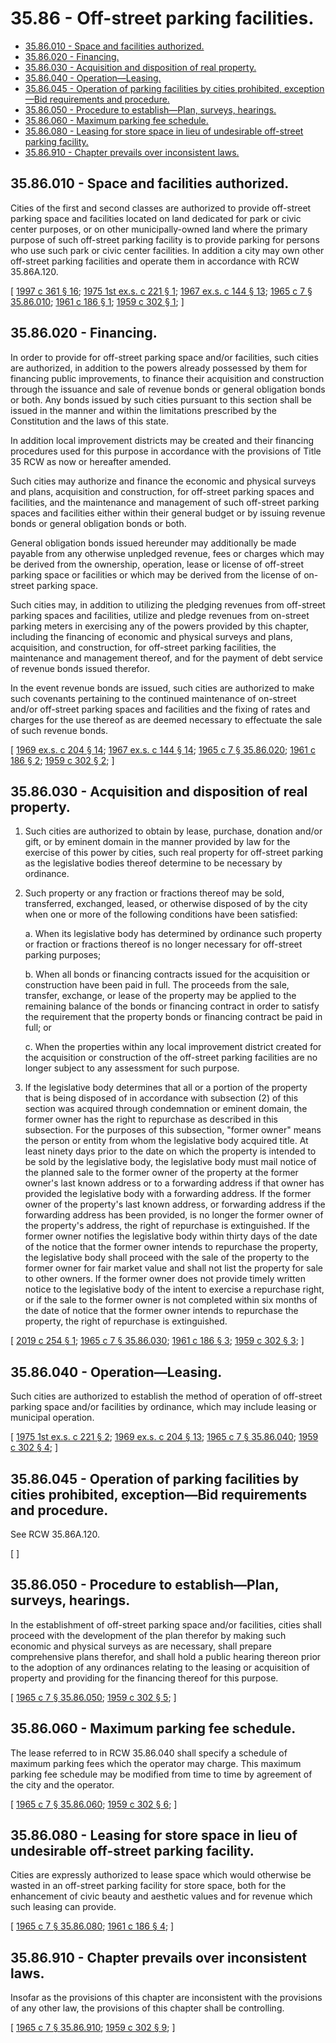 # 35.86 - Off-street parking facilities.
* [35.86.010 - Space and facilities authorized.](#3586010---space-and-facilities-authorized)
* [35.86.020 - Financing.](#3586020---financing)
* [35.86.030 - Acquisition and disposition of real property.](#3586030---acquisition-and-disposition-of-real-property)
* [35.86.040 - Operation—Leasing.](#3586040---operationleasing)
* [35.86.045 - Operation of parking facilities by cities prohibited, exception—Bid requirements and procedure.](#3586045---operation-of-parking-facilities-by-cities-prohibited-exceptionbid-requirements-and-procedure)
* [35.86.050 - Procedure to establish—Plan, surveys, hearings.](#3586050---procedure-to-establishplan-surveys-hearings)
* [35.86.060 - Maximum parking fee schedule.](#3586060---maximum-parking-fee-schedule)
* [35.86.080 - Leasing for store space in lieu of undesirable off-street parking facility.](#3586080---leasing-for-store-space-in-lieu-of-undesirable-off-street-parking-facility)
* [35.86.910 - Chapter prevails over inconsistent laws.](#3586910---chapter-prevails-over-inconsistent-laws)
## 35.86.010 - Space and facilities authorized.
Cities of the first and second classes are authorized to provide off-street parking space and facilities located on land dedicated for park or civic center purposes, or on other municipally-owned land where the primary purpose of such off-street parking facility is to provide parking for persons who use such park or civic center facilities. In addition a city may own other off-street parking facilities and operate them in accordance with RCW 35.86A.120.

\[ [1997 c 361 § 16](http://lawfilesext.leg.wa.gov/biennium/1997-98/Pdf/Bills/Session%20Laws/Senate/5336-S.SL.pdf?cite=1997%20c%20361%20§%2016); [1975 1st ex.s. c 221 § 1](http://leg.wa.gov/CodeReviser/documents/sessionlaw/1975ex1c221.pdf?cite=1975%201st%20ex.s.%20c%20221%20§%201); [1967 ex.s. c 144 § 13](http://leg.wa.gov/CodeReviser/documents/sessionlaw/1967ex1c144.pdf?cite=1967%20ex.s.%20c%20144%20§%2013); [1965 c 7 § 35.86.010](http://leg.wa.gov/CodeReviser/documents/sessionlaw/1965c7.pdf?cite=1965%20c%207%20§%2035.86.010); [1961 c 186 § 1](http://leg.wa.gov/CodeReviser/documents/sessionlaw/1961c186.pdf?cite=1961%20c%20186%20§%201); [1959 c 302 § 1](http://leg.wa.gov/CodeReviser/documents/sessionlaw/1959c302.pdf?cite=1959%20c%20302%20§%201); \]

## 35.86.020 - Financing.
In order to provide for off-street parking space and/or facilities, such cities are authorized, in addition to the powers already possessed by them for financing public improvements, to finance their acquisition and construction through the issuance and sale of revenue bonds or general obligation bonds or both. Any bonds issued by such cities pursuant to this section shall be issued in the manner and within the limitations prescribed by the Constitution and the laws of this state.

In addition local improvement districts may be created and their financing procedures used for this purpose in accordance with the provisions of Title 35 RCW as now or hereafter amended.

Such cities may authorize and finance the economic and physical surveys and plans, acquisition and construction, for off-street parking spaces and facilities, and the maintenance and management of such off-street parking spaces and facilities either within their general budget or by issuing revenue bonds or general obligation bonds or both.

General obligation bonds issued hereunder may additionally be made payable from any otherwise unpledged revenue, fees or charges which may be derived from the ownership, operation, lease or license of off-street parking space or facilities or which may be derived from the license of on-street parking space.

Such cities may, in addition to utilizing the pledging revenues from off-street parking spaces and facilities, utilize and pledge revenues from on-street parking meters in exercising any of the powers provided by this chapter, including the financing of economic and physical surveys and plans, acquisition, and construction, for off-street parking facilities, the maintenance and management thereof, and for the payment of debt service of revenue bonds issued therefor.

In the event revenue bonds are issued, such cities are authorized to make such covenants pertaining to the continued maintenance of on-street and/or off-street parking spaces and facilities and the fixing of rates and charges for the use thereof as are deemed necessary to effectuate the sale of such revenue bonds.

\[ [1969 ex.s. c 204 § 14](http://leg.wa.gov/CodeReviser/documents/sessionlaw/1969ex1c204.pdf?cite=1969%20ex.s.%20c%20204%20§%2014); [1967 ex.s. c 144 § 14](http://leg.wa.gov/CodeReviser/documents/sessionlaw/1967ex1c144.pdf?cite=1967%20ex.s.%20c%20144%20§%2014); [1965 c 7 § 35.86.020](http://leg.wa.gov/CodeReviser/documents/sessionlaw/1965c7.pdf?cite=1965%20c%207%20§%2035.86.020); [1961 c 186 § 2](http://leg.wa.gov/CodeReviser/documents/sessionlaw/1961c186.pdf?cite=1961%20c%20186%20§%202); [1959 c 302 § 2](http://leg.wa.gov/CodeReviser/documents/sessionlaw/1959c302.pdf?cite=1959%20c%20302%20§%202); \]

## 35.86.030 - Acquisition and disposition of real property.
1. Such cities are authorized to obtain by lease, purchase, donation and/or gift, or by eminent domain in the manner provided by law for the exercise of this power by cities, such real property for off-street parking as the legislative bodies thereof determine to be necessary by ordinance.

2. Such property or any fraction or fractions thereof may be sold, transferred, exchanged, leased, or otherwise disposed of by the city when one or more of the following conditions have been satisfied:

    a. When its legislative body has determined by ordinance such property or fraction or fractions thereof is no longer necessary for off-street parking purposes;

    b. When all bonds or financing contracts issued for the acquisition or construction have been paid in full. The proceeds from the sale, transfer, exchange, or lease of the property may be applied to the remaining balance of the bonds or financing contract in order to satisfy the requirement that the property bonds or financing contract be paid in full; or

    c. When the properties within any local improvement district created for the acquisition or construction of the off-street parking facilities are no longer subject to any assessment for such purpose.

3. If the legislative body determines that all or a portion of the property that is being disposed of in accordance with subsection (2) of this section was acquired through condemnation or eminent domain, the former owner has the right to repurchase as described in this subsection. For the purposes of this subsection, "former owner" means the person or entity from whom the legislative body acquired title. At least ninety days prior to the date on which the property is intended to be sold by the legislative body, the legislative body must mail notice of the planned sale to the former owner of the property at the former owner's last known address or to a forwarding address if that owner has provided the legislative body with a forwarding address. If the former owner of the property's last known address, or forwarding address if the forwarding address has been provided, is no longer the former owner of the property's address, the right of repurchase is extinguished. If the former owner notifies the legislative body within thirty days of the date of the notice that the former owner intends to repurchase the property, the legislative body shall proceed with the sale of the property to the former owner for fair market value and shall not list the property for sale to other owners. If the former owner does not provide timely written notice to the legislative body of the intent to exercise a repurchase right, or if the sale to the former owner is not completed within six months of the date of notice that the former owner intends to repurchase the property, the right of repurchase is extinguished.

\[ [2019 c 254 § 1](http://lawfilesext.leg.wa.gov/biennium/2019-20/Pdf/Bills/Session%20Laws/House/1083-S.SL.pdf?cite=2019%20c%20254%20§%201); [1965 c 7 § 35.86.030](http://leg.wa.gov/CodeReviser/documents/sessionlaw/1965c7.pdf?cite=1965%20c%207%20§%2035.86.030); [1961 c 186 § 3](http://leg.wa.gov/CodeReviser/documents/sessionlaw/1961c186.pdf?cite=1961%20c%20186%20§%203); [1959 c 302 § 3](http://leg.wa.gov/CodeReviser/documents/sessionlaw/1959c302.pdf?cite=1959%20c%20302%20§%203); \]

## 35.86.040 - Operation—Leasing.
Such cities are authorized to establish the method of operation of off-street parking space and/or facilities by ordinance, which may include leasing or municipal operation.

\[ [1975 1st ex.s. c 221 § 2](http://leg.wa.gov/CodeReviser/documents/sessionlaw/1975ex1c221.pdf?cite=1975%201st%20ex.s.%20c%20221%20§%202); [1969 ex.s. c 204 § 13](http://leg.wa.gov/CodeReviser/documents/sessionlaw/1969ex1c204.pdf?cite=1969%20ex.s.%20c%20204%20§%2013); [1965 c 7 § 35.86.040](http://leg.wa.gov/CodeReviser/documents/sessionlaw/1965c7.pdf?cite=1965%20c%207%20§%2035.86.040); [1959 c 302 § 4](http://leg.wa.gov/CodeReviser/documents/sessionlaw/1959c302.pdf?cite=1959%20c%20302%20§%204); \]

## 35.86.045 - Operation of parking facilities by cities prohibited, exception—Bid requirements and procedure.
See RCW 35.86A.120.

\[ \]

## 35.86.050 - Procedure to establish—Plan, surveys, hearings.
In the establishment of off-street parking space and/or facilities, cities shall proceed with the development of the plan therefor by making such economic and physical surveys as are necessary, shall prepare comprehensive plans therefor, and shall hold a public hearing thereon prior to the adoption of any ordinances relating to the leasing or acquisition of property and providing for the financing thereof for this purpose.

\[ [1965 c 7 § 35.86.050](http://leg.wa.gov/CodeReviser/documents/sessionlaw/1965c7.pdf?cite=1965%20c%207%20§%2035.86.050); [1959 c 302 § 5](http://leg.wa.gov/CodeReviser/documents/sessionlaw/1959c302.pdf?cite=1959%20c%20302%20§%205); \]

## 35.86.060 - Maximum parking fee schedule.
The lease referred to in RCW 35.86.040 shall specify a schedule of maximum parking fees which the operator may charge. This maximum parking fee schedule may be modified from time to time by agreement of the city and the operator.

\[ [1965 c 7 § 35.86.060](http://leg.wa.gov/CodeReviser/documents/sessionlaw/1965c7.pdf?cite=1965%20c%207%20§%2035.86.060); [1959 c 302 § 6](http://leg.wa.gov/CodeReviser/documents/sessionlaw/1959c302.pdf?cite=1959%20c%20302%20§%206); \]

## 35.86.080 - Leasing for store space in lieu of undesirable off-street parking facility.
Cities are expressly authorized to lease space which would otherwise be wasted in an off-street parking facility for store space, both for the enhancement of civic beauty and aesthetic values and for revenue which such leasing can provide.

\[ [1965 c 7 § 35.86.080](http://leg.wa.gov/CodeReviser/documents/sessionlaw/1965c7.pdf?cite=1965%20c%207%20§%2035.86.080); [1961 c 186 § 4](http://leg.wa.gov/CodeReviser/documents/sessionlaw/1961c186.pdf?cite=1961%20c%20186%20§%204); \]

## 35.86.910 - Chapter prevails over inconsistent laws.
Insofar as the provisions of this chapter are inconsistent with the provisions of any other law, the provisions of this chapter shall be controlling.

\[ [1965 c 7 § 35.86.910](http://leg.wa.gov/CodeReviser/documents/sessionlaw/1965c7.pdf?cite=1965%20c%207%20§%2035.86.910); [1959 c 302 § 9](http://leg.wa.gov/CodeReviser/documents/sessionlaw/1959c302.pdf?cite=1959%20c%20302%20§%209); \]

